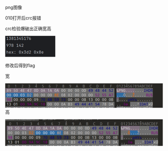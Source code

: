 png图像

010打开后crc报错

crc检验爆破出正确宽高

![image-20250422204951778](./assets/image-20250422204951778.png)

修改后得到flag

宽

![image-20250422204958028](./assets/image-20250422204958028.png)高

![image-20250422205000323](./assets/image-20250422205000323.png)